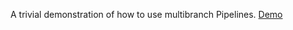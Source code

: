 A trivial demonstration of how to use multibranch Pipelines.
[Demo](https://hub.docker.com/r/jenkinsci/pipeline-as-code-github-demo/)
